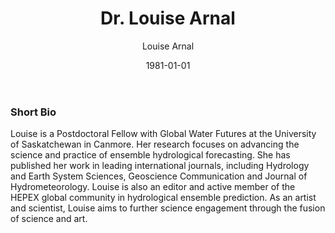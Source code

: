 ﻿---
layout: member
title: Dr. Louise Arnal
name: Dr. Louise Arnal
date: 1981-01-01 # don't change - this is used for sorting only
author: Louise Arnal
categories:
- current_member
img: louise_forWeb.jpg
position: Postdoctoral Fellow, Centre for Hydrology, Coldwater Laboratory 
social:
- title: envelope #use for email address
  url: "mailto:louise.arnal@usask.ca"
education:
- school: University of Reading
  location: Reading, United Kingdom
  program: Environmental Science
  degree: PhD
  year: 2019
- school: Vrije Universiteit
  location: Amsterdam, The Netherlands
  program: Hydrology
  degree: MSc
  year: 2014
- school: Université Pierre et Marie Curie
  location: Paris, France
  program: Earth Sciences
  degree: BSc
  year: 2012
positions_held:
- position: Postdoctoral Fellow
  employer: University of Saskatchewan
  location: Canmore, Alberta, CANADA
  period: 2020-present
- position: Scientist
  employer: European Centre for Medium-Range Weather Forecasts
  location: Reading, United Kingdom
  period: 2014-2019
---

### Short Bio
Louise is a Postdoctoral Fellow with Global Water Futures at the University of Saskatchewan in Canmore. Her research focuses on advancing the science and practice of ensemble hydrological forecasting. She has published her work in leading international journals, including Hydrology and Earth System Sciences, Geoscience Communication and Journal of Hydrometeorology. Louise is also an editor and active member of the HEPEX global community in hydrological ensemble prediction. As an artist and scientist, Louise aims to further science engagement through the fusion of science and art.

